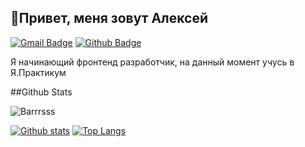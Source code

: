 ## 👋Привет, меня зовут Алексей 
[![Gmail Badge](https://img.shields.io/badge/-nekkyy92@gmail.com-c14438?style=flat&logo=Gmail&logoColor=white&link=mailto:nekkyy92@gmail.com)](mailto:nekkyy92@gmail.com) 
[![Github Badge](https://img.shields.io/badge/-Barrrsss-grey?style=flat&logo=github&logoColor=white&link=https://github.com/Barrrsss/)](https://www.github.com/Barrrsss/) <p align='left'>Я начинающий фронтенд разработчик, на данный момент учусь в Я.Практикум</p>
##Github Stats
<p align=left> <img src=https://komarev.com/ghpvc/?username=Barrrsss alt=Barrrsss /> </p>

[![Github stats](https://github-readme-stats.vercel.app/api?username=Barrrsss&show_icons=true&include_all_commits=true)](https://github.com/Barrrsss/github-readme-stats)
[![Top Langs](https://github-readme-stats.vercel.app/api/top-langs/?username=Barrrsss&layout=compact)](https://github.com/Barrrsss/github-readme-stats)
